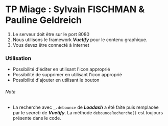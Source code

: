 
# TP Miage : Sylvain FISCHMAN & Pauline Geldreich


1. Le serveur doit être sur le port 8080
2. Nous utilisons le framework **_Vuetify_** pour le contenu graphique.
3. Vous devez être connecté à internet

### Utilisation

* Possibilité d'éditer en utilisant l'icon approprié
* Possibilité de supprimer en utilisant l'icon approprié
* Possibilité d'ajouter en utilisant le bouton

###### Note

* La recherche avec `_.debounce` de _**Loadash**_ a été faite puis remplacée par le _search_ de _**Vuetify**_. La méthode `debounceRecherche()` est toujours présente dans le code.

